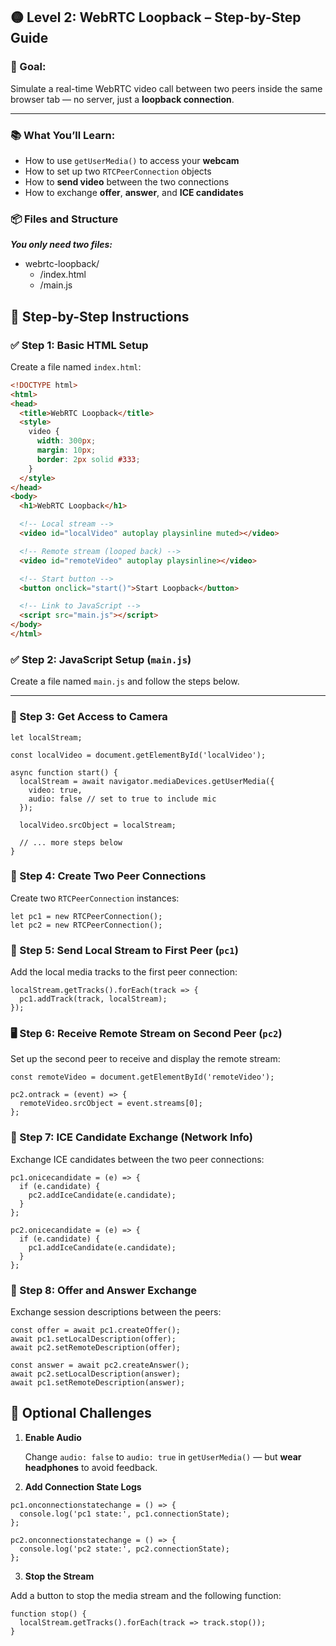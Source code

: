 ## 🟡 Level 2: WebRTC Loopback – Step-by-Step Guide

### 🎯 Goal:
Simulate a real-time WebRTC video call between two peers inside the same browser tab — no server, just a **loopback connection**.

---

### 📚 What You’ll Learn:

- How to use `getUserMedia()` to access your **webcam**
- How to set up two `RTCPeerConnection` objects
- How to **send video** between the two connections
- How to exchange **offer**, **answer**, and **ICE candidates**

### 📦 Files and Structure

***You only need two files:***
- webrtc-loopback/
  -  /index.html
  -  /main.js

## 🧱 Step-by-Step Instructions

### ✅ Step 1: Basic HTML Setup

Create a file named `index.html`:

```html
<!DOCTYPE html>
<html>
<head>
  <title>WebRTC Loopback</title>
  <style>
    video {
      width: 300px;
      margin: 10px;
      border: 2px solid #333;
    }
  </style>
</head>
<body>
  <h1>WebRTC Loopback</h1>

  <!-- Local stream -->
  <video id="localVideo" autoplay playsinline muted></video>

  <!-- Remote stream (looped back) -->
  <video id="remoteVideo" autoplay playsinline></video>

  <!-- Start button -->
  <button onclick="start()">Start Loopback</button>

  <!-- Link to JavaScript -->
  <script src="main.js"></script>
</body>
</html>
```

### ✅ Step 2: JavaScript Setup (`main.js`)

Create a file named `main.js` and follow the steps below.

---

### 📸 Step 3: Get Access to Camera

```
let localStream;

const localVideo = document.getElementById('localVideo');

async function start() {
  localStream = await navigator.mediaDevices.getUserMedia({
    video: true,
    audio: false // set to true to include mic
  });

  localVideo.srcObject = localStream;

  // ... more steps below
}
```

### 🧠 Step 4: Create Two Peer Connections

Create two `RTCPeerConnection` instances:

```
let pc1 = new RTCPeerConnection();
let pc2 = new RTCPeerConnection();
```

### 🎥 Step 5: Send Local Stream to First Peer (`pc1`)

Add the local media tracks to the first peer connection:

```
localStream.getTracks().forEach(track => {
  pc1.addTrack(track, localStream);
});
```

### 🖥️ Step 6: Receive Remote Stream on Second Peer (`pc2`)

Set up the second peer to receive and display the remote stream:

```
const remoteVideo = document.getElementById('remoteVideo');

pc2.ontrack = (event) => {
  remoteVideo.srcObject = event.streams[0];
};
```

### 🔁 Step 7: ICE Candidate Exchange (Network Info)

Exchange ICE candidates between the two peer connections:

```
pc1.onicecandidate = (e) => {
  if (e.candidate) {
    pc2.addIceCandidate(e.candidate);
  }
};

pc2.onicecandidate = (e) => {
  if (e.candidate) {
    pc1.addIceCandidate(e.candidate);
  }
};
```

### 🔄 Step 8: Offer and Answer Exchange

Exchange session descriptions between the peers:

```
const offer = await pc1.createOffer();
await pc1.setLocalDescription(offer);
await pc2.setRemoteDescription(offer);

const answer = await pc2.createAnswer();
await pc2.setLocalDescription(answer);
await pc1.setRemoteDescription(answer);
```

## 🧪 Optional Challenges

1. **Enable Audio**

   Change `audio: false` to `audio: true` in `getUserMedia()` — but **wear headphones** to avoid feedback.

2. **Add Connection State Logs**

```
pc1.onconnectionstatechange = () => {
  console.log('pc1 state:', pc1.connectionState);
};

pc2.onconnectionstatechange = () => {
  console.log('pc2 state:', pc2.connectionState);
};
```

3. **Stop the Stream**

Add a button to stop the media stream and the following function:

```
function stop() {
  localStream.getTracks().forEach(track => track.stop());
}
```
